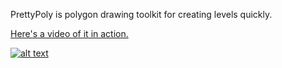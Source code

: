 PrettyPoly is polygon drawing toolkit for creating levels quickly.

[Here's a video of it in action.](http://youtu.be/bSTxYzsoYc4?t=30)

[![alt text](https://pledgie.com/campaigns/26961.png?skin_name=chrome)](https://pledgie.com/campaigns/26961 "If you find this tool useful, please consider donating on Pledgie.")
